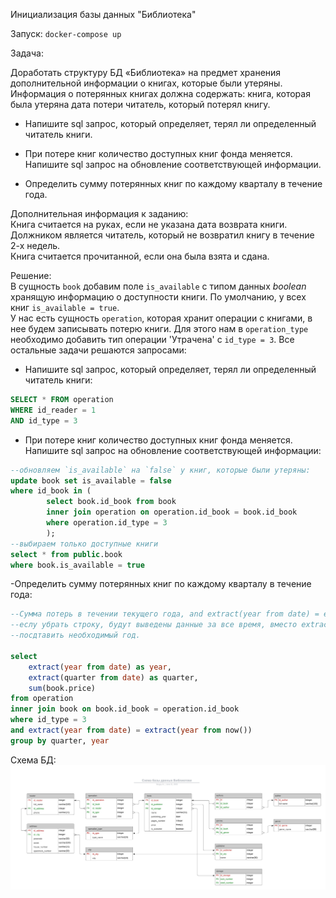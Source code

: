 Инициализация базы данных "Библиотека"

Запуск: `docker-compose up`

Задача:  


 Доработать структуру БД «Библиотека» на предмет хранения дополнительной информации о книгах, которые были утеряны. Информация о потерянных книгах должна содержать:
книга, которая была утеряна дата потери читатель, который потерял книгу.

- Напишите sql запрос, который определяет, терял ли определенный читатель книги.

- При потере книг количество доступных книг фонда меняется. Напишите sql запрос на обновление соответствующей информации.

- Определить сумму потерянных книг по каждому кварталу в течение года.

Дополнительная информация к заданию:  
Книга считается на руках, если не указана дата возврата книги.  
Должником является читатель, который не возвратил книгу в течение 2-х недель.  
Книга считается прочитанной, если она была взята и сдана.  


Решение:  
В сущность `book` добавим поле `is_available` с типом данных *boolean* хранящую информацию о доступности книги.
По умолчанию, у всех книг `is_available = true`.  
У нас есть сущность `operation`, которая хранит операции с 
книгами, в нее будем записывать потерю книги. Для этого нам в `operation_type` необходимо добавить тип операции 'Утрачена' с `id_type = 3`. 
Все остальные задачи решаются запросами:  
- Напишите sql запрос, который определяет, терял ли определенный читатель книги:
```sql
SELECT * FROM operation
WHERE id_reader = 1
AND id_type = 3
```  
- При потере книг количество доступных книг фонда меняется. Напишите sql запрос на обновление соответствующей информации:
```sql
--обновляем `is_available` на `false` у книг, которые были утеряны:
update book set is_available = false
where id_book in (
		select book.id_book from book
		inner join operation on operation.id_book = book.id_book
		where operation.id_type = 3
		);
--выбираем только доступные книги
select * from public.book
where book.is_available = true
```  
-Определить сумму потерянных книг по каждому кварталу в течение года:
```sql
--Сумма потерь в течении текущего года, and extract(year from date) = extract(year from now()),
--еслу убрать строку, будут выведены данные за все время, вместо extract(year from now()) можно
--посдтавить необходимый год.  

select
	extract(year from date) as year,
	extract(quarter from date) as quarter,
	sum(book.price)
from operation
inner join book on book.id_book = operation.id_book 
where id_type = 3
and extract(year from date) = extract(year from now())
group by quarter, year
```

Схема БД: ![Схема БД "Библиотека""](theLibrary.jpeg)




